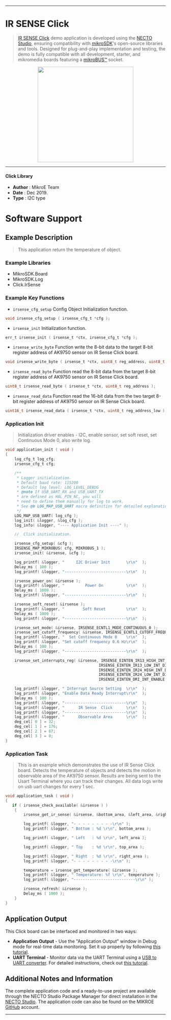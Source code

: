 
---
# IR SENSE Click

> [IR SENSE Click](https://www.mikroe.com/?pid_product=MIKROE-2677) demo application is developed using
the [NECTO Studio](https://www.mikroe.com/necto), ensuring compatibility with [mikroSDK](https://www.mikroe.com/mikrosdk)'s
open-source libraries and tools. Designed for plug-and-play implementation and testing, the demo is fully compatible with
all development, starter, and mikromedia boards featuring a [mikroBUS&trade;](https://www.mikroe.com/mikrobus) socket.

<p align="center">
  <img src="https://www.mikroe.com/?pid_product=MIKROE-2677&image=1" height=300px>
</p>

---

#### Click Library

- **Author**        : MikroE Team
- **Date**          : Dec 2019.
- **Type**          : I2C type

# Software Support

## Example Description

> This application return the temperature of object.

### Example Libraries

- MikroSDK.Board
- MikroSDK.Log
- Click.IrSense

### Example Key Functions

- `irsense_cfg_setup` Config Object Initialization function. 
```c
void irsense_cfg_setup ( irsense_cfg_t *cfg );
``` 
 
- `irsense_init` Initialization function. 
```c
err_t irsense_init ( irsense_t *ctx, irsense_cfg_t *cfg );
```

- `irsense_write_byte` Function write the 8-bit data to the target 8-bit register address of AK9750 sensor on IR Sense Click board. 
```c
void irsense_write_byte ( irsense_t *ctx, uint8_t reg_address, uint8_t write_data );
```
 
- `irsense_read_byte` Function read the 8-bit data from the target 8-bit register address of AK9750 sensor on IR Sense Click board. 
```c
uint8_t irsense_read_byte ( irsense_t *ctx, uint8_t reg_address );
```

- `irsense_read_data` Function read the 16-bit data from the two target 8-bit register address of AK9750 sensor on IR Sense Click board. 
```c
uint16_t irsense_read_data ( irsense_t *ctx, uint8_t reg_address_low );
```

### Application Init

> Initialization driver enables - I2C, enable sensor, set soft reset, set Continuous Mode 0,  also write log.

```c
void application_init ( void )
{
    log_cfg_t log_cfg;
    irsense_cfg_t cfg;

    /** 
     * Logger initialization.
     * Default baud rate: 115200
     * Default log level: LOG_LEVEL_DEBUG
     * @note If USB_UART_RX and USB_UART_TX 
     * are defined as HAL_PIN_NC, you will 
     * need to define them manually for log to work. 
     * See @b LOG_MAP_USB_UART macro definition for detailed explanation.
     */
    LOG_MAP_USB_UART( log_cfg );
    log_init( &logger, &log_cfg );
    log_info( &logger, "---- Application Init ----" );

    //  Click initialization.

    irsense_cfg_setup( &cfg );
    IRSENSE_MAP_MIKROBUS( cfg, MIKROBUS_1 );
    irsense_init( &irsense, &cfg );

    log_printf( &logger, "     I2C Driver Init       \r\n"  );
    Delay_ms ( 100 );
    log_printf( &logger, "---------------------------\r\n"  );

    irsense_power_on( &irsense );
    log_printf( &logger, "         Power On          \r\n"  );
    Delay_ms ( 1000 );
    log_printf( &logger, "---------------------------\r\n"  );

    irsense_soft_reset( &irsense );
    log_printf( &logger, "        Soft Reset         \r\n"  );
    Delay_ms ( 1000 );
    log_printf( &logger, "---------------------------\r\n"  );

    irsense_set_mode( &irsense, IRSENSE_ECNTL1_MODE_CONTINUOUS_0 );
    irsense_set_cutoff_frequency( &irsense, IRSENSE_ECNTL1_CUTOFF_FREQUENCY_0_6_Hz );
    log_printf( &logger, "  Set Continuous Mode 0    \r\n"  );
    log_printf( &logger, "Set cutoff frequency 0.6 Hz\r\n"  );
    Delay_ms ( 100 );
    log_printf( &logger, "---------------------------\r\n"  );

    irsense_set_interrupts_reg( &irsense, IRSENSE_EINTEN_IR13_HIGH_INT_DISABLE,
                                         IRSENSE_EINTEN_IR13_LOW_INT_DISABLE,
                                         IRSENSE_EINTEN_IR24_HIGH_INT_DISABLE,
                                         IRSENSE_EINTEN_IR24_LOW_INT_DISABLE,
                                         IRSENSE_EINTEN_DRI_INT_ENABLE );

    log_printf( &logger, " Interrupt Source Setting  \r\n"  );
    log_printf( &logger, "Enable Data Ready Interrupt\r\n"  );
    Delay_ms ( 100 );
    log_printf( &logger, "---------------------------\r\n"  );
    log_printf( &logger, "      IR Sense  Click      \r\n"  );
    log_printf( &logger, "---------------------------\r\n"  );
    log_printf( &logger, "      Observable Area      \r\n"  );
    deg_cel[ 0 ] = 32;
    deg_cel[ 1 ] = 176;
    deg_cel[ 2 ] = 67;
    deg_cel[ 3 ] = 0;
}
```

### Application Task

> This is an example which demonstrates the use of IR Sense Click board. Detects the temperature of objects and detects the motion in observable area of the AK9750 sensor. Results are being sent to the Usart Terminal where you can track their changes. All data logs write on usb uart changes for every 1 sec.

```c
void application_task ( void )
{
   if ( irsense_check_available( &irsense ) )
    {
        irsense_get_ir_sense( &irsense, &bottom_area, &left_area, &right_area, &top_area );

        log_printf( &logger, "- - - - - - - - -\r\n" );
        log_printf( &logger, " Bottom : %d \r\n", bottom_area );

        log_printf( &logger, " Left   : %d \r\n", left_area );

        log_printf( &logger, " Top    : %d \r\n", top_area );

        log_printf( &logger, " Right  : %d \r\n", right_area );
        log_printf( &logger, "- - - - - - - - -\r\n" );

        temperature = irsense_get_temperature( &irsense );
        log_printf( &logger, " Temperature: %f \r\n", temperature );
        log_printf( &logger, "---------------------------\r\n" );

        irsense_refresh( &irsense );
        Delay_ms ( 1000 );
    }
}
```

## Application Output

This Click board can be interfaced and monitored in two ways:
- **Application Output** - Use the "Application Output" window in Debug mode for real-time data monitoring.
Set it up properly by following [this tutorial](https://www.youtube.com/watch?v=ta5yyk1Woy4).
- **UART Terminal** - Monitor data via the UART Terminal using
a [USB to UART converter](https://www.mikroe.com/click/interface/usb?interface*=uart,uart). For detailed instructions,
check out [this tutorial](https://help.mikroe.com/necto/v2/Getting%20Started/Tools/UARTTerminalTool).

## Additional Notes and Information

The complete application code and a ready-to-use project are available through the NECTO Studio Package Manager for 
direct installation in the [NECTO Studio](https://www.mikroe.com/necto). The application code can also be found on
the MIKROE [GitHub](https://github.com/MikroElektronika/mikrosdk_click_v2) account.

---
